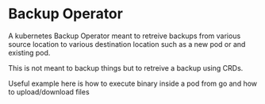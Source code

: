 # Backup Operator
A kubernetes Backup Operator meant to retreive backups from various source location to various destination location such as a new pod or and existing pod.

This is not meant to backup things but to retreive a backup using CRDs.

Useful example here is how to execute binary inside a pod from go and how to upload/download files
